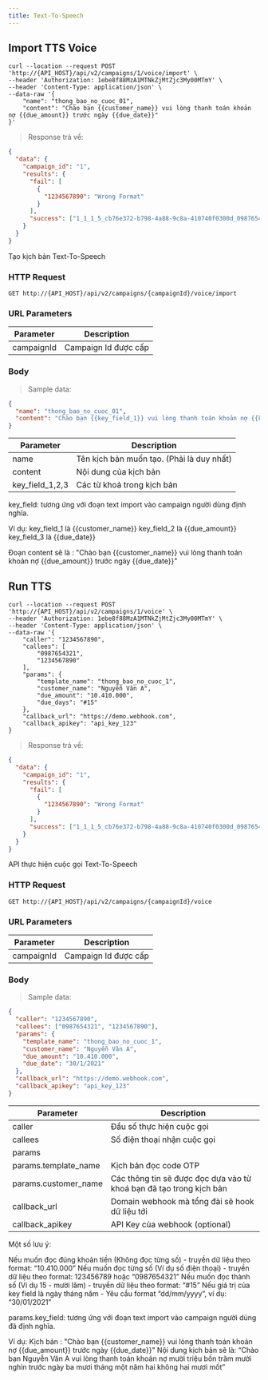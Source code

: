 ```yaml
---
title: Text-To-Speech
---
```


## Import TTS Voice

```shell
curl --location --request POST 'http://{API_HOST}/api/v2/campaigns/1/voice/import' \
--header 'Authorization: 1ebe8f88MzA1MTNkZjMtZjc3My00MTmY' \
--header 'Content-Type: application/json' \
--data-raw '{
    "name": "thong_bao_no_cuoc_01",
    "content": "Chào bạn {{customer_name}} vui lòng thanh toán khoản nợ {{due_amount}} trước ngày {{due_date}}"
}'
```

> Response trả về:

```json
{
  "data": {
    "campaign_id": "1",
    "results": {
      "fail": [
        {
          "1234567890": "Wrong Format"
        }
      ],
      "success": ["1_1_1_5_cb76e372-b798-4a88-9c8a-410740f0300d_0987654321"]
    }
  }
}
```

Tạo kịch bản Text-To-Speech

### HTTP Request

`GET http://{API_HOST}/api/v2/campaigns/{campaignId}/voice/import`

### URL Parameters

| Parameter  | Description          |
| ---------- | -------------------- |
| campaignId | Campaign Id được cấp |

### Body

> Sample data:

```json
{
  "name": "thong_bao_no_cuoc_01",
  "content": "Chào bạn {{key_field_1}} vui lòng thanh toán khoản nợ {{key_field_2}} trước ngày {{key_field_3}}"
}
```

| Parameter       | Description                               |
| --------------- | ----------------------------------------- |
| name            | Tên kịch bản muốn tạo. (Phải là duy nhất) |
| content         | Nội dung của kịch bản                     |
| key_field_1,2,3 | Các từ khoả trong kịch bản                |

key_field: tương ứng với đoạn text import vào campaign người dùng định nghĩa.

Ví dụ:
	key_field_1 là {{customer_name}}
	key_field_2 là {{due_amount}}
	key_field_3 là {{due_date}}

Đoạn content sẽ là : "Chào bạn {{customer_name}} vui lòng thanh toán khoản nợ {{due_amount}} trước ngày {{due_date}}"

## Run TTS

```shell
curl --location --request POST 'http://{API_HOST}/api/v2/campaigns/1/voice' \
--header 'Authorization: 1ebe8f88MzA1MTNkZjMtZjc3My00MTmY' \
--header 'Content-Type: application/json' \
--data-raw '{
    "caller": "1234567890",
    "callees": [
        "0987654321",
        "1234567890"
    ],
    "params": {
        "template_name": "thong_bao_no_cuoc_1",
        "customer_name": "Nguyễn Văn A",
        "due_amount": "10.410.000",
        "due_days": "#15"
    },
    "callback_url": "https://demo.webhook.com",
    "callback_apikey": "api_key_123"
}
```

> Response trả về:

```json
{
  "data": {
    "campaign_id": "1",
    "results": {
      "fail": [
        {
          "1234567890": "Wrong Format"
        }
      ],
      "success": ["1_1_1_5_cb76e372-b798-4a88-9c8a-410740f0300d_0987654321"]
    }
  }
}
```

API thực hiện cuộc gọi Text-To-Speech

### HTTP Request

`GET http://{API_HOST}/api/v2/campaigns/{campaignId}/voice`

### URL Parameters

| Parameter  | Description          |
| ---------- | -------------------- |
| campaignId | Campaign Id được cấp |

### Body

> Sample data:

```json
{
  "caller": "1234567890",
  "callees": ["0987654321", "1234567890"],
  "params": {
    "template_name": "thong_bao_no_cuoc_1",
    "customer_name": "Nguyễn Văn A",
    "due_amount": "10.410.000",
    "due_date": "30/1/2021"
  },
  "callback_url": "https://demo.webhook.com",
  "callback_apikey": "api_key_123"
}
```

| Parameter            | Description                                                         |
| -------------------- | ------------------------------------------------------------------- |
| caller               | Đầu số thực hiện cuộc gọi                                           |
| callees              | Số điện thoại nhận cuộc gọi                                         |
| params               |                                                                     |
| params.template_name | Kịch bản đọc code OTP                                               |
| params.customer_name | Các thông tin sẽ được đọc dựa vào từ khoá bạn đã tạo trong kịch bản |
| callback_url         | Domain webhook mà tổng đài sẽ hook dữ liệu tới                      |
| callback_apikey      | API Key của webhook (optional)                                      |

Một số lưu ý:

Nếu muốn đọc đúng khoản tiền (Không đọc từng số) - truyền dữ liệu theo format: “10.410.000”
Nếu muốn đọc từng số (Ví dụ số điện thoại) - truyền dữ liệu theo format: 123456789 hoặc “0987654321”
Nếu muốn đọc thành số (Ví dụ 15 - mười lăm) - truyền dữ liệu theo format: “#15”
Nếu giá trị của key field là ngày tháng năm - Yêu cầu format “dd/mm/yyyy”, ví dụ: “30/01/2021”


params.key_field: tương ứng với đoạn text import vào campaign người dùng đã định nghĩa.

Ví dụ:
   Kịch bản : "Chào bạn {{customer_name}} vui lòng thanh toán khoản nợ {{due_amount}} trước ngày {{due_date}}"
   Nội dung kịch bản sẽ là: “Chào bạn Nguyễn Văn A vui lòng thanh toán khoản nợ mười triệu bốn trăm mười nghìn trước ngày ba mươi tháng một năm hai không hai mươi mốt”
